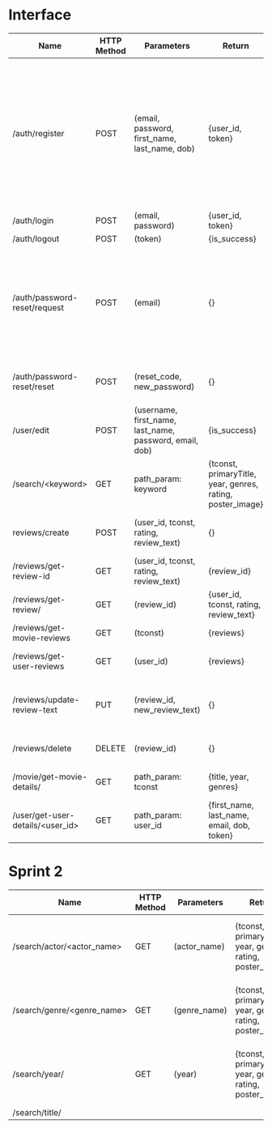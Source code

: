 # Interface

|Name|HTTP Method|Parameters|Return|Exceptions|Description|
|----|-----------|----------|------|----------|-----------|
|/auth/register|POST|  (email, password, first_name, last_name, dob)  | {user_id, token} | **InputError** when any of:<ul><li>Email entered is not a valid email using regex</li><li>Email address is already being used by another user</li></ul> | Register a user |
|/auth/login|POST|  (email, password)  | {user_id, token} | N/A | Login user |
|/auth/logout|POST|  (token)  | {is_success} | N/A | Logout user |
|/auth/password-reset/request|POST| (email) | {} | N/A | Given an email address, if the user is a registered user, send's them a an email containing a specific secret code, that when entered in auth_passwordreset_reset, shows that the user trying to reset the password is the one who got sent this email |
|/auth/password-reset/reset|POST|  (reset_code, new_password)  | {} | N/A | Given a reset code for a user, set that user's new password to the password provided |
|/user/edit|POST|  (username, first_name, last_name, password, email, dob)  | {is_success} | Possible Exceptions? | Logout user |
|/search/\<keyword\>| GET | path_param: keyword | {tconst, primaryTitle, year, genres, rating, poster_image} | N/A | Search for a movie given a keyword|
|reviews/create|POST| (user_id, tconst, rating, review_text) | {} | **DatabaseError** & **InputError** if tconst, user doesn't exist | Create a review for a movie
|/reviews/get-review-id|GET|(user_id, tconst, rating, review_text) | {review_id} | **InputError** if the review doesn't exist | Gets the review id of a review for a movie
|/reviews/get-review/|GET|(review_id)|{user_id, tconst, rating, review_text}|**InputError** if review doesn't exist| Gets all review details given a review id
|/reviews/get-movie-reviews| GET | (tconst) | {reviews} | N/A | Get all the reviews for a given movie
|/reviews/get-user-reviews| GET | (user_id) | {reviews} | **InputError** if user doesn't exist | Get all the reviews made by a user|
|/reviews/update-review-text| PUT | (review_id, new_review_text) | {} | **DatabaseError** & **InputError** if the review doesn't doesn't exist | Update the review text of an existing review from a user
|/reviews/delete|DELETE|(review_id)|{}|**InputError** if review doesn't exist| Delete a review
|/movie/get-movie-details/<tconst>|GET|path_param: tconst|{title, year, genres}|**DatabseError** if movie doesn't exist | Retrieve movie details given a tconst|
|/user/get-user-details/<user_id>|GET|path_param: user_id| {first_name, last_name, email, dob, token} | **InputError** if user not found |Retrieve user details given a user id|
 
  
 # Sprint 2
  |Name|HTTP Method|Parameters|Return|Exceptions|Description|
|----|-----------|----------|------|----------|-----------|
|/search/actor/<actor_name>|GET|(actor_name)|{tconst, primaryTitle, year, genres, rating, poster_image}| **InputError** if not found, or input is of invalid form| Get the movies with certain actors |
|/search/genre/<genre_name>|GET|(genre_name)|{tconst, primaryTitle, year, genres, rating, poster_image}| **InputError** if not found, or input is of invalid form| Get the movies of certain genres |
|/search/year/<year>|GET|(year)|{tconst, primaryTitle, year, genres, rating, poster_image}| **InputError** if not found, or input is of invalid form| Get the movies starting in a certain year|
|/search/title/<title>|GET|(title)|{tconst, primaryTitle, year, genres, rating, poster_image}| **InputError** if not found, or input is of invalid form| Get the movies of a certain title substring|
|/recommendations/<tconst>|GET|(genre, actor?)|{tconst, primaryTitle, year, genres, rating, poster_image} | N/A | Get a list of recommendations for movies based off the current movie being viewed.|
|/discussion/create|POST|(discussion_title, discussion_description, datetime)|{discussion_id}|N/A| Create a discussion post |
|/discussion/delete/<discussion_id>|DELETE|(discussion_id)|{}|**Error** Discussion post doesn't exist| Delete a discussion post|
|/discussion/get-all-discussion-posts|GET|()|{discussionPosts}|N/A| Get all discussion posts |
|/discussion/comment/create|POST|(discussion_id, comment_text, datetime)|{comment_id}|**Error** discussion post doesn't exist | Comment on a created discussion post |
|/discussion/comment/delete/<comment_id>|DELETE|(comment_id)|{}|**Error** comment doesn't exist| Delete a comment on a discussion post|
|/discussion/get-discussion-post/<discussion_id>|GET|(discussion_id)|{discussion_title, discussion_description, discussion_comments}|**Error** Discussion post doesn't exist| Get all details of the discussion including title, description and comments |
|/movie/get-movie-actors/<tconst>|GET|<tconst>|{actors}|N/A| Get list of actors in a particular movie|
|/movie/get-movie-directors/<tconst>|GET|<tconst>|{directors}|N/A| Get list of directors in a particular movie|
|/chatbot/??|
|/wishlist/add|PUT|{userid, tconst}|{wishlist}|N/A| Add to wishlist of user|
|/wishlist/view|GET|<tconst>|{wishlist}|N/A| Get wihslist of user|
 
 



 
